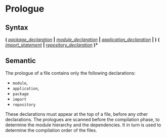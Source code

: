# Prologue

## Syntax

__(__
[_package_declaration_](package_declaration.md) __|__
[_module_declaration_](module_declaration.md) __|__
[_application_declaration_](application_declaration.md) __|__
__)__
__(__
[_import_statement_](import_statement.md) __|__
[_repository_declaration_](repository_declaration.md)
__)*__

## Semantic

The prologue of a file contains only the following declarations:
 - `module`,
 - `application`,
 - `package`
 - `import`
 - `repository`

These declarations must appear at the top of a file, before any other
declarations. The prologues are scanned before the compilation phase, to
determine the module hierarchy and the dependencies. It in turn is used to
determine the compilation order of the files.